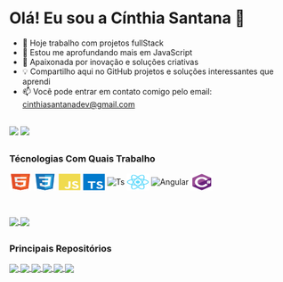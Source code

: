 # Olá! Eu sou a Cínthia Santana 👋

- 🔭 Hoje trabalho com projetos fullStack
- 🌱 Estou me aprofundando mais em JavaScript
- 🚀 Apaixonada por inovação e soluções criativas
- 💡 Compartilho aqui no GitHub projetos e soluções interessantes que aprendi
- 📫 Você pode entrar em contato comigo pelo email: cinthiasantanadev@gmail.com
<br>
<div> 
  <a href = "mailto:cinthiasantanadev@gmail.com"><img src="https://img.shields.io/badge/-Gmail-%23333?style=for-the-badge&logo=gmail&logoColor=white" target="_blank"></a>
  <a href="www.linkedin.com/in/cinthiasantanadev" target="_blank"><img src="https://img.shields.io/badge/-LinkedIn-%230077B5?style=for-the-badge&logo=linkedin&logoColor=white" target="_blank"></a> 
</div>

##

### Técnologias Com Quais Trabalho

<div style="display: inline_block">
  <img align="center" alt="HTML" height="30" width="40" src="https://raw.githubusercontent.com/devicons/devicon/master/icons/html5/html5-original.svg">
  <img align="center" alt="CSS" height="30" width="40" src="https://raw.githubusercontent.com/devicons/devicon/master/icons/css3/css3-original.svg">
  <img align="center" alt="Js" height="30" width="40" src="https://raw.githubusercontent.com/devicons/devicon/master/icons/javascript/javascript-plain.svg">
  <img align="center" alt="Ts" height="30" width="40" src="https://raw.githubusercontent.com/devicons/devicon/master/icons/typescript/typescript-plain.svg">
  <img align="center" alt="Ts" height="30" width="40" src="https://cdn.jsdelivr.net/gh/devicons/devicon/icons/nodejs/nodejs-original.svg" />
  <img align="center" alt="React" height="30" width="40" src="https://raw.githubusercontent.com/devicons/devicon/master/icons/react/react-original.svg">
  <img align="center" alt="Angular" height="30" width="40" 
src="https://cdn.jsdelivr.net/gh/devicons/devicon/icons/angularjs/angularjs-original.svg" />
  <img align="center" alt="Csharp" height="30" width="40" src="https://raw.githubusercontent.com/devicons/devicon/master/icons/csharp/csharp-original.svg">
</div>

##

<br>
<a href="https://github.com/cinthiasantana/github-readme-stats">
  <img height=200 align="center" src="https://github-readme-stats.vercel.app/api?username=cinthiasantana&show_icons=true&theme=radical" />
</a>
<a href="https://github.com/cinthiasantana/convoychat">
  <img height=200 align="center" src="https://github-readme-stats.vercel.app/api/top-langs?username=cinthiasantana&layout=compact&langs_count=8&card_width=220&theme=radical" />
</a>

## 

### Principais Repositórios

  <a href="https://github.com/cinthiasantana/formacao-java-script-developer">
    <img width="400" align="center" src="https://github-readme-stats.vercel.app/api/pin/?username=cinthiasantana&repo=formacao-java-script-developer&theme=radical"/>
  </a>
  <a href="https://github.com/cinthiasantana/fabrica-de-aplicativos-react-js">
    <img width="400" align="center" src="https://github-readme-stats.vercel.app/api/pin/?username=cinthiasantana&repo=fabrica-de-aplicativos-react-js&theme=radical" />
  </a>
   <a href="https://github.com/cinthiasantana/javascript-evolution">
    <img width="400" align="center" src="https://github-readme-stats.vercel.app/api/pin/?username=cinthiasantana&repo=javascript-evolution&theme=radical"/>
  </a>
  <a href="https://github.com/cinthiasantana/formacao-react-developer">
    <img width="400" align="center" src="https://github-readme-stats.vercel.app/api/pin/?username=cinthiasantana&repo=formacao-react-developer&theme=radical" />
  </a>
    <a href="https://github.com/cinthiasantana/paginas-html-css">
    <img width="400" align="center" src="https://github-readme-stats.vercel.app/api/pin/?username=cinthiasantana&repo=paginas-html-css&theme=radical"/>
  </a>
  <a href="https://github.com/cinthiasantana/projetos-java-script">
    <img width="400" align="center" src="https://github-readme-stats.vercel.app/api/pin/?username=cinthiasantana&repo=projetos-java-script&theme=radical"/>
  </a>



